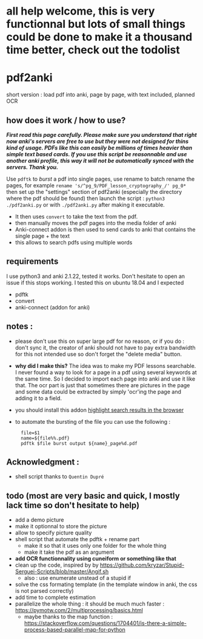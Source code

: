 # all help welcome, this is very functionnal but lots of small things could be done to make it a thousand time better, check out the todolist
# pdf2anki
short version : load pdf into anki, page by page, with text included, planned OCR


## how does it work / how to use?
***First read this page carefully. Please make sure you understand that right now anki's servers are free to use but they were not designed for thins kind of usage. PDFs like this can easily be millions of times heavier than simple text based cards. If you use this script be reasonnable and use another anki profile, this way it will not be automatically synced with the servers. Thank you.***


Use `pdftk` to *burst* a pdf into single pages, use rename to batch rename the pages, for example `rename 's/^pg_9/PDF_lesson_cryptography_/' pg_0*` then set up the "settings" section of pdf2anki (especially the directory where the pdf should be found) then launch the script : `python3 ./pdf2anki.py` or with `./pdf2anki.py` after making it executable.
* It then uses `convert` to take the text from the pdf.
* then manually moves the pdf pages into the media folder of anki
* Anki-connect addon is then used to send cards to anki that contains the single page + the text
* this allows to search pdfs using multiple words 

## requirements
I use python3 and anki 2.1.22, tested it works. Don't hesitate to open an issue if this stops working. I tested this on ubuntu 18.04 and I expected
* pdftk
* convert
* anki-connect (addon for anki)


## notes :
* please don't use this on super large pdf for no reason, or if you do : don't sync it, the creator of anki should not have to pay extra bandwidth for this not intended use so don't forget the "delete media" button.
* **why did I make this?** The idea was to make my PDF lessons searchable. I never found a way to look for a page in a pdf using several keywords at the same time. So I decided to import each page into anki and use it like that. The ocr part is just that sometimes there are pictures in the page and some data could be extracted by simply 'ocr'ing the page and adding it to a field.
* you should install this addon [highlight search results in the browser](https://ankiweb.net/shared/info/225180905)
* to automate the bursting of the file you can use the following :

        file=$1
        name=${file%%.pdf}
        pdftk $file burst output ${name}_page%d.pdf

## Acknowledgment : 
* shell script thanks to `Quentin Dupré`


## todo (most are very basic and quick, I mostly lack time so don't hesitate to help)
* add a demo picture
* make it optionnal to store the picture
* allow to specify picture quality
* shell script that automate the pdftk + rename part
    * make it so that it uses only one folder for the whole thing
    * make it take the pdf as an argument
* **add OCR functionnality using cuneiform or something like that**
* clean up the code, inspired by  by https://github.com/kryzar/Stupid-Serguei-Scripts/blob/master/Angif.sh
    * also : use enumerate unstead of a stupid if
* solve the css formating template (in the template window in anki, the css is not parsed correctly)
* add time to complete estimation
* parallelize the whole thing : it should be much much faster : https://pymotw.com/2/multiprocessing/basics.html
    * maybe thanks to the map function : https://stackoverflow.com/questions/1704401/is-there-a-simple-process-based-parallel-map-for-python

